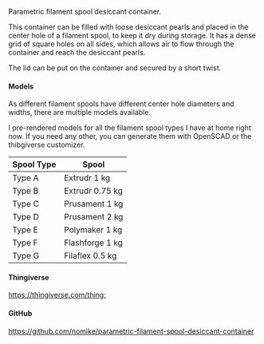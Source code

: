 Parametric filament spool desiccant container.

This container can be filled with loose desiccant pearls and placed in the center hole of a filament
spool, to keep it dry during storage.
It has a dense grid of square holes on all sides, which allows air to flow through the container and
reach the desiccant pearls.

The lid can be put on the container and secured by a short twist.

#### Models

As different filament spools have different center hole diameters and widths, there are multiple
models available.

I pre-rendered models for all the filament spool types I have at home right now. If you need any
other, you can generate them with OpenSCAD or the thibgiverse customizer.

| Spool Type | Spool            |
|------------|------------------|
| Type A     | Extrudr 1 kg     |
| Type B     | Extrudr 0.75 kg  |
| Type C     | Prusament 1 kg   |
| Type D     | Prusament 2 kg   |
| Type E     | Polymaker 1 kg   |
| Type F     | Flashforge 1 kg  |
| Type G     | Filaflex 0.5 kg  |

#### Thingiverse

<https://thingiverse.com/thing:>

#### GitHub

<https://github.com/nomike/parametric-filament-spool-desiccant-container>
